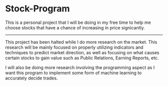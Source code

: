 # Stock-Program
This is a personal project that I will be doing in my free time to help me choose stocks that have a chance of increasing in price signicantly.


-----------------------------------------------------------------------------------------------------------------------------------------------
This project has been halted while I do more research on the market. 
This research will be mainly focused on properly utilizing indicators and techniques to predict market direction, as well as focusing on what 
causes certain stocks to gain value such as Public Relations, Earning Reports, etc.

I will also be doing more research involving the programming aspect as I want this program to implement some form of machine learning to 
accurately decide trades.
